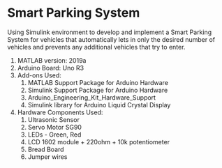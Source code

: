 # Smart Parking System

Using Simulink environment to develop and implement a Smart Parking System for vehicles that automatically lets in only the desired number of vehicles and prevents any additional vehicles that try to enter. 

1. MATLAB version: 2019a
2. Arduino Board: Uno R3
3. Add-ons Used:
   1. MATLAB Support Package for Arduino Hardware
   2. Simulink Support Package for Arduino Hardware
   3. Arduino_Engineering_Kit_Hardware_Support
   4. Simulink library for Arduino Liquid Crystal Display
4. Hardware Components Used:
   1. Ultrasonic Sensor 
   2. Servo Motor SG90
   3. LEDs - Green, Red
   4. LCD 1602 module + 220ohm + 10k potentiometer
   5. Bread Board
   6. Jumper wires
